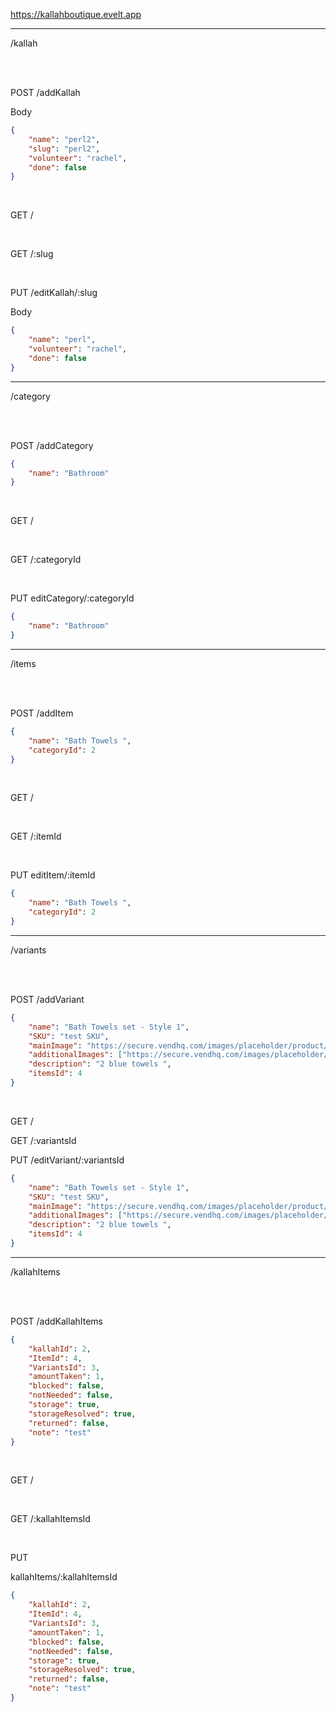 
https://kallahboutique.evelt.app

---

/kallah

<br>
<br>

POST
/addKallah

Body
```json
{
    "name": "perl2",
    "slug": "perl2",
    "volunteer": "rachel",
    "done": false
}
```
<br>

GET
/

<br>

GET
/:slug

<br>

PUT
/editKallah/:slug

Body
```json
{
    "name": "perl",
    "volunteer": "rachel",
    "done": false
}
```
---

/category

<br>
<br>

POST
/addCategory

```json
{
    "name": "Bathroom"
}
```
<br>

GET
/

<br>

GET
/:categoryId

<br>

PUT
editCategory/:categoryId

```json
{
    "name": "Bathroom"
}
```
---

/items

<br>
<br>

POST
/addItem
```json
{
    "name": "Bath Towels ",
    "categoryId": 2
}
```
<br>

GET
/

<br>

GET
/:itemId

<br>

PUT
editItem/:itemId
```json
{
    "name": "Bath Towels ",
    "categoryId": 2
}
```

---

/variants

<br>
<br>

POST
/addVariant

```json
{
    "name": "Bath Towels set - Style 1",
    "SKU": "test SKU",
    "mainImage": "https://secure.vendhq.com/images/placeholder/product/no-image-white-standard.png",
    "additionalImages": ["https://secure.vendhq.com/images/placeholder/product/no-image-white-standard.png"],
    "description": "2 blue towels ",
    "itemsId": 4
}
```

<br>

GET
/

GET
/:variantsId

PUT
/editVariant/:variantsId

```json
{
    "name": "Bath Towels set - Style 1",
    "SKU": "test SKU",
    "mainImage": "https://secure.vendhq.com/images/placeholder/product/no-image-white-standard.png",
    "additionalImages": ["https://secure.vendhq.com/images/placeholder/product/no-image-white-standard.png"],
    "description": "2 blue towels ",
    "itemsId": 4
}
```

---

/kallahItems

<br>
<br>

POST
/addKallahItems

```json
{
    "kallahId": 2,
    "ItemId": 4,
    "VariantsId": 3,
    "amountTaken": 1,
    "blocked": false,
    "notNeeded": false,
    "storage": true,
    "storageResolved": true,
    "returned": false,
    "note": "test"
}
```

<br>

GET
/

<br>

GET
/:kallahItemsId

<br>

PUT

kallahItems/:kallahItemsId
```json
{
    "kallahId": 2,
    "ItemId": 4,
    "VariantsId": 3,
    "amountTaken": 1,
    "blocked": false,
    "notNeeded": false,
    "storage": true,
    "storageResolved": true,
    "returned": false,
    "note": "test"
}






